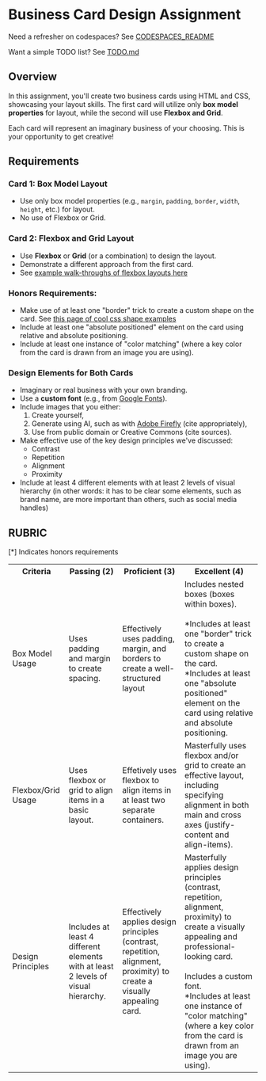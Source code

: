 # Business Card Design Assignment

Need a refresher on codespaces? See [CODESPACES_README](CODESPACES_README.md)

Want a simple TODO list? See [TODO.md](TODO.md)

## Overview

In this assignment, you'll create two business cards using HTML and CSS, showcasing your layout skills. The first card will utilize only **box model properties** for layout, while the second will use **Flexbox and Grid**.

Each card will represent an imaginary business of your choosing. This is your opportunity to get creative!

## Requirements

### Card 1: Box Model Layout

- Use only box model properties (e.g., `margin`, `padding`, `border`, `width`, `height`, etc.) for layout.
- No use of Flexbox or Grid.

### Card 2: Flexbox and Grid Layout

- Use **Flexbox** or **Grid** (or a combination) to design the layout.
- Demonstrate a different approach from the first card.
- See [example walk-throughs of flexbox layouts here](https://business-card-flex.netlify.app/)

### Honors Requirements:

- Make use of at least one "border" trick to create a
  custom shape on the card. See [this page of
  cool css shape examples](https://css-tricks.com/the-shapes-of-css/)
- Include at least one "absolute positioned" element
  on the card using relative and absolute positioning.
- Include at least one instance of "color matching" (where a key color from the
  card is drawn from an image you are using).

### Design Elements for Both Cards

- Imaginary or real business with your own branding.
- Use a **custom font** (e.g., from [Google Fonts](https://fonts.google.com/)).
- Include images that you either:
  1. Create yourself,
  2. Generate using AI, such as with [Adobe Firefly](https://firefly.adobe.com/) (cite appropriately),
  3. Use from public domain or Creative Commons (cite sources).
- Make effective use of the key design principles we've discussed:
  - Contrast
  - Repetition
  - Alignment
  - Proximity
- Include at least 4 different elements with at least 2 levels of visual hierarchy
  (in other words: it has to be clear some elements, such as brand name, are more
  important than others, such as social media handles)

## RUBRIC

[*] Indicates honors requirements

<table>
<tr><th>Criteria</th><th>Passing (2)</th><th>Proficient (3)</th><th>Excellent (4)</th></tr>
<tr><td>Box Model Usage</td>
  <td>Uses padding and margin to create spacing.</td>
  <td>Effectively uses padding, margin, and borders to create a well-structured layout</td>
  <td>Includes nested boxes (boxes within boxes).
  <br>
  <br>*Includes at least one "border" trick to create a custom shape on the card.
  <br>*Includes at least one "absolute positioned" element on the card using relative and absolute positioning.
  </td></tr>
<tr>
  <td>Flexbox/Grid Usage</td>
  <td>Uses flexbox or grid to align items in a basic layout.</td>
  <td>Effetively uses flexbox to align items in at least two separate containers.</td>
  <td>Masterfully uses flexbox and/or grid to create an effective layout, including 
  specifying alignment in both main and cross axes (justify-content and align-items).</td></tr>
<tr>
  <td>Design Principles</td>
  <td>Includes at least 4 different elements with at least 2 levels of visual hierarchy.</td>
  <td>Effectively applies design principles (contrast, repetition, alignment, proximity)
  to create a visually appealing card.</td>
  <td>Masterfully applies design principles (contrast, repetition, alignment, proximity)
  to create a visually appealing and professional-looking card.
  <br>
  <br>Includes a custom font.
  <br>*Includes at least one instance of "color matching" (where a key color from the card is drawn from an image you are using).</td></tr>
</table>
